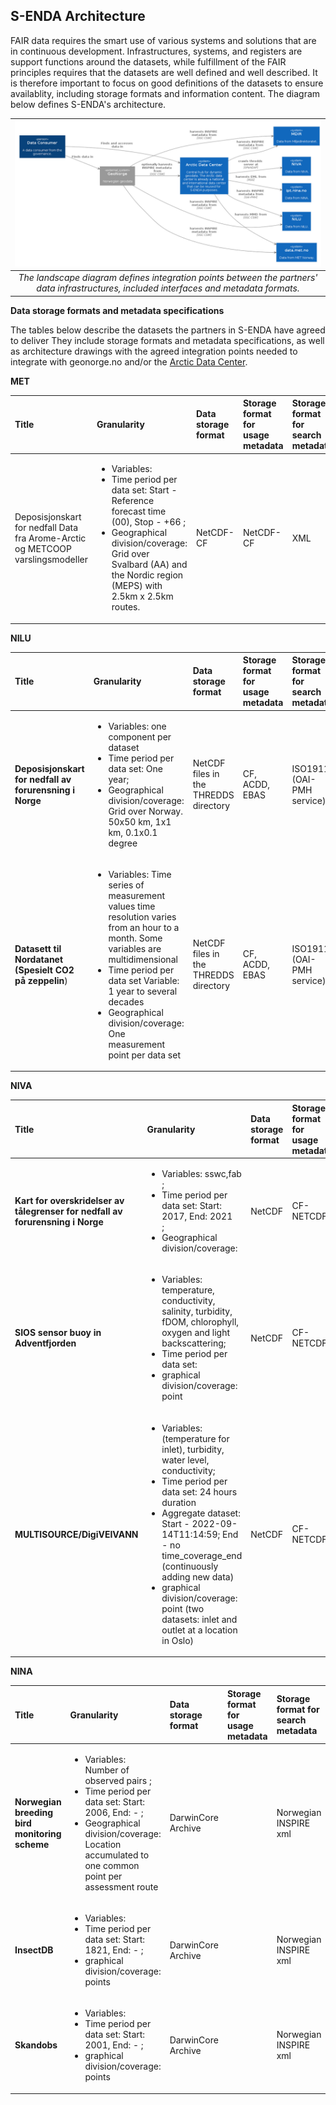 ## S-ENDA Architecture

FAIR data requires the smart use of various systems and solutions that are in continuous development. Infrastructures, systems, and registers are support functions around the datasets, while fulfillment of the FAIR principles requires that the datasets are well defined and well described. It is therefore important to focus on good definitions of the datasets to ensure availablity, including storage formats and information content. The diagram below defines S-ENDA's architecture.

|![Architecture](src/architecture.png)|
|:--:| 
| _The landscape diagram defines integration points between the partners' data infrastructures, included interfaces and metadata formats._ |


**Data storage formats and metadata specifications** 

The tables below describe the datasets the partners in S-ENDA have agreed to deliver They include storage formats and metadata specifications, as well as architecture drawings with the agreed integration points needed to integrate with geonorge.no and/or the [Arctic Data Center](adc.met.no).

**MET**

|Title|Granularity|Data storage format|Storage format for usage metadata|Storage format for search metadata|Storage format for provenance metadata|Visualization service|Access service|Search service|
|:----|:----|:----|:----|:----|:----|:----|:----|:----|
|Deposisjonskart for nedfall Data fra Arome-Arctic og METCOOP varslingsmodeller|<ul><li>Variables: <li>Time period per data set: Start -  Reference forecast time (00), Stop - +66 ;  <li>Geographical division/coverage: Grid over Svalbard (AA) and the Nordic region (MEPS) with 2.5km x 2.5km routes.| NetCDF-CF| NetCDF-CF | XML | XML(?) | OGC WMS |thredds.met.no| |


**NILU**

|Title|Granularity|Data storage format|Storage format for usage metadata|Storage format for search metadata|Storage format for provenance metadata|Visualization service|Access service|Search service|
|:----|:----|:----|:----|:----|:----|:----|:----|:----|
|**Deposisjonskart for nedfall av forurensning i Norge**|<ul><li>Variables: one component per dataset <li>Time period per data set: One year;  <li>Geographical division/coverage: Grid over Norway. 50x50 km, 1x1 km, 0.1x0.1 degree|NetCDF files in the THREDDS directory|CF, ACDD, EBAS|ISO19115 (OAI-PMH service)| |WMS|NetCDF file download, OPeNDAP and WM|OAI-PMH at NILU, OGC CSW and human web search interface at [adc.met.no](https://adc.met.no)|
|**Datasett til Nordatanet (Spesielt CO2 på zeppelin**)|<ul><li>Variables: Time series of measurement values  time resolution varies from an hour to a month. Some variables are multidimensional <li>Time period per data set Variable: 1 year to several decades <li>Geographical division/coverage: One measurement point per data set |NetCDF files in the THREDDS directory|CF, ACDD, EBAS|ISO19115 (OAI-PMH service)| | |NetCDF file download and OPeNDAP [thredds.nilu.no](https://thredds.nilu.no/thredds/catalog/ebas/catalog.html)|<li>OAI-PMH at NILU [ebas-oai-pmh.nilu.no/oai/](https://ebas-oai-pmh.nilu.no/oai/) <li>OGC CSW and human web search interface at [adc.met.no](https://adc.met.no)|

**NIVA**

|Title|Granularity|Data storage format|Storage format for usage metadata|Storage format for search metadata|Storage format for provenance metadata|Visualization service|Access service|Search service|
|:----|:----|:----|:----|:----|:----|:----|:----|:----|
|**Kart for overskridelser av tålegrenser for nedfall av forurensning i Norge**| <ul><li>Variables: sswc,fab ; <li>Time period per data set: Start: 2017, End: 2021 ;  <li>Geographical division/coverage: |NetCDF|CF-NETCDF|ACDD| | |[thredds.t.niva.no](https://thredds.t.niva.no/thredds/dodsC/datasets/exceedance-limits/fab-sswc-veg-exceedence/2017-2021_acdd_fab-sswc-veg-exceedence.nc.html)  (_log in required_)| [adc.met.no](https://adc.met.no)
|**SIOS sensor buoy in Adventfjorden**|<ul><li>Variables: temperature, conductivity, salinity, turbidity, fDOM, chlorophyll, oxygen and light backscattering; <li> Time period per data set: <li>graphical division/coverage: point|NetCDF|CF-NETCDF|ACDD xml/NetCDF| | |[thredds.t.niva.no](thredds.t.niva.no)|Machine search service: ogc csw through [adc.met.no](https://adc.met.no) |; Human search service: [adc.met.no](https://adc.met.no)
|**MULTISOURCE/DigiVEIVANN**|<ul><li>Variables:(temperature for inlet), turbidity, water level, conductivity; <li> Time period per data set: 24 hours duration <li> Aggregate dataset: Start - 2022-09-14T11:14:59; End - no time_coverage_end (continuously adding new data)<li>graphical division/coverage: point (two datasets: inlet and outlet at a location in Oslo)|NetCDF|CF-NETCDF|ACDD xml/NetCDF| | |[thredds.t.niva.no](thredds.t.niva.no)|Machine search service: ogc csw through [adc.met.no](https://adc.met.no), Human search service: [adc.met.no](https://adc.met.no)|

**NINA**

|Title|Granularity|Data storage format|Storage format for usage metadata|Storage format for search metadata|Storage format for provenance metadata|Visualization service|Access service|Search service|Landing page|
|:----|:----|:----|:----|:----|:----|:----|:----|:----|:----|
|**Norwegian breeding bird monitoring scheme**| <ul><li>Variables: Number of observed pairs ; <li>Time period per data set: Start: 2006, End: - ;  <li>Geographical division/coverage: Location accumulated to one common point per assessment route |DarwinCore Archive||Norwegian INSPIRE xml| | |[ipt.nina.no](https://ipt.nina.no/)| 
|**InsectDB**|<ul><li>Variables: <li> Time period per data set: Start: 1821, End: - ;  <li>graphical division/coverage: points|DarwinCore Archive||Norwegian INSPIRE xml| | | [ipt.nina.no](https://ipt.nina.no/)| [NINA insect database](https://ipt.nina.no/resource?r=insectdb) |
|**Skandobs**|<ul><li>Variables: <li> Time period per data set: Start: 2001, End: - ;  <li>graphical division/coverage: points|DarwinCore Archive||Norwegian INSPIRE xml| OGC CSW | | ||

